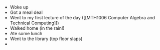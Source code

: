  - Woke up
 - Got a meal deal
 - Went to my first lecture of the day ([[MTH1006 Computer Algebra and Technical Computing]])
 - Walked home (in the rain!)
 - Ate some lunch
 - Went to the library (top floor slaps)
 - 
